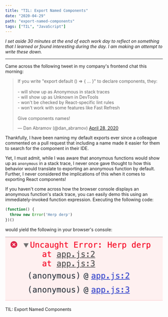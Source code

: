 ```yaml
---
title: "TIL: Export Named Components"
date: "2020-04-29"
path: "export-named-components"
tags: ["TIL", "JavaScript"]
---
```


_I set aside 30 minutes at the end of each work day to reflect on something that I learned or found interesting during the day. I am making an attempt to write these down._

____

Came across the following tweet in my company's frontend chat this morning:

<blockquote class="twitter-tweet"><p lang="en" dir="ltr">If you write &quot;export default () =&gt; { ... }&quot; to declare components, they:<br><br>- will show up as Anonymous in stack traces<br>- will show up as Unknown in DevTools<br>- won&#39;t be checked by React-specific lint rules<br>- won&#39;t work with some features like Fast Refresh<br><br>Give components names!</p>&mdash; Dan Abramov (@dan_abramov) <a href="https://twitter.com/dan_abramov/status/1255229440860262400?ref_src=twsrc%5Etfw">April 28, 2020</a></blockquote>

Thankfully, I have been naming my default exports ever since a colleague commented on a pull request that including a name made it easier for them to search for the component in their IDE.

Yet, I must admit, while I was aware that anonymous functions would show up as `anonymous` in a stack trace, I never once gave thought to how this behavior would translate to exporting an anonymous function by default. Further, I never considered the implications of this when it comes to exporting React components!

If you haven't come across how the browser console displays an anonymous function's stack trace, you can easily demo this using an immediately-invoked function expression. Executing the following code:

```javascript
(function() {
  throw new Error('Herp derp')
})()
```

would yield the following in your browser's console:

![anonymous function stack trace](./anonymous-function-stack-trace.png)

TIL: Export Named Components
